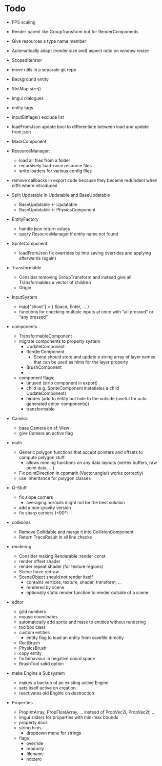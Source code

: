 # Todo

* FPS scaling
* Render parent like GroupTransform but for RenderComponents
* Give resources a type name member
* Automatically adapt (render size and) aspect ratio on window resize
* ScopedIterator
* move utils in a separate git repo
* Background entity
* SlotMap size()
* imgui dialogues
* entity tags
* inputBitflags() exclude list
* loadFromJson update bool to differentiate between load and update from json
* MaskComponent

* ResourceManager:
  * load all files from a folder
  * recursively load-once resource files
  * write loaders for various config files

* remove callbacks in export code because they became redundant when diffs where introduced

* Split Updatable in Updatable and BaseUpdatable
  * BaseUpdatable <- Updatable
  * BaseUpdatable <- PhysicsComponent

* EntityFactory
  * handle json return values
  * query ResourceManager if entity name not found

* SpriteComponent
  * loadFromJson fix overrides by tmp saving overrides and applying afterwards (again)

* Transformable
  * Consider removing GroupTransform and instead give all Transformables a vector of children
  * Origin

* InputSystem
  * map["shoot"] = { Space, Enter, ... }
  * functions for checking multiple inputs at once with "all pressed" or "any pressed"

* components
  * TransformableComponent
  * migrate components to property system
    * UpdateComponent
    * RenderComponent
      * Scene should store and update a string array of layer names that can be used as hints for the layer property
    * BrushComponent
    * ...
  * component flags:
    * unused (strip component in export)
    * child (e.g. SpriteComponent instatiates a child UpdateComponent)
    * hidden (add to entity but hide to the outside (useful for auto generated editor components))
    * transformable

* Camera
  * base Camera on sf::View
  * give Camera an active flag

* math
  * Generic polygon functions that accept pointers and offsets to compute polygon stuff
    * allows running functions on any data layouts (vertex buffers, raw point data, ...)
  * Fix pointDirection in cppmath (Vector.angle() works correctly)
  * use inheritance for polygon classes

* Q-Stuff
  * fix slope corners
    * averaging normals might not be the best solution
  * add a non-gravity version
  * fix sharp corners (<90°)

* collisions
  * Remove Collidable and merge it into CollisionComponent
  * Return TraceResult in all line checks

* rendering
  * Consider making Renderable::render const
  * render offset shader
  * render repeat shader (for texture regions)
  * Scene force redraw
  * SceneObject should not render itself
    * contains vertices, texture, shader, transform, ...
    * rendered by scene
    * optionally static render function to render outside of a scene

* editor
  * grid numbers
  * mouse coordinates
  * automatically add sprite and mask to entities without rendering
  * toolbox class
  * custom entities
    * entity flag to load an entity from savefile directly
  * RectBrush
  * PhysicsBrush
  * copy entity
  * fix behaviour in negative coord space
  * BrushTool solid option

* make Engine a Subsystem
  * makes a backup of an existing active Engine
  * sets itself active on creation
  * reactivates old Engine on destruction

* Properties
  * PropIntArray, PropFloatArray, ... instead of PropVec2i, PropVec2f, ...
  * imgui sliders for properties with min-max bounds
  * property docs
  * string hints
    * dropdown menu for strings
  * flags
    * override
    * readonly
    * filename
    * notzero


<!-- vim: tabstop=2 shiftwidth=2 -->
